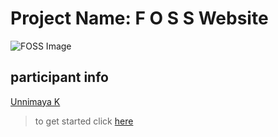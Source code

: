 # Project Name: F O S S  Website

![FOSS Image](https://images.seeklogo.com/logo-png/52/1/foss-logo-png_seeklogo-523659.png)


## participant info

[Unnimaya K](https://github.com/Unnimaya6122004)

> to get started click [here](GETTING_STARTED.md)

